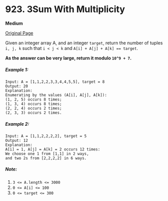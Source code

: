 # 923. 3Sum With Multiplicity

**Medium**

[Original Page](https://leetcode.com/problems/3sum-with-multiplicity/)

Given an integer array A, and an integer `target`, return the number of tuples `i, j, k` such that `i < j < k` and `A[i] + A[j] + A[k] == target`.

__As the answer can be very large, return it modulo `10^9 + 7`.__

##### Example 1:
```
Input: A = [1,1,2,2,3,3,4,4,5,5], target = 8
Output: 20
Explanation: 
Enumerating by the values (A[i], A[j], A[k]):
(1, 2, 5) occurs 8 times;
(1, 3, 4) occurs 8 times;
(2, 2, 4) occurs 2 times;
(2, 3, 3) occurs 2 times.
```

##### Example 2:
```
Input: A = [1,1,2,2,2,2], target = 5
Output: 12
Explanation: 
A[i] = 1, A[j] = A[k] = 2 occurs 12 times:
We choose one 1 from [1,1] in 2 ways,
and two 2s from [2,2,2,2] in 6 ways.
```

##### Note:
1. `3 <= A.length <= 3000`
2. `0 <= A[i] <= 100`
3. `0 <= target <= 300`

